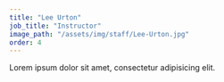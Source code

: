 ```yaml
---
title: "Lee Urton"
job_title: "Instructor"
image_path: "/assets/img/staff/Lee-Urton.jpg"
order: 4
---
```


Lorem ipsum dolor sit amet, consectetur adipisicing elit.
